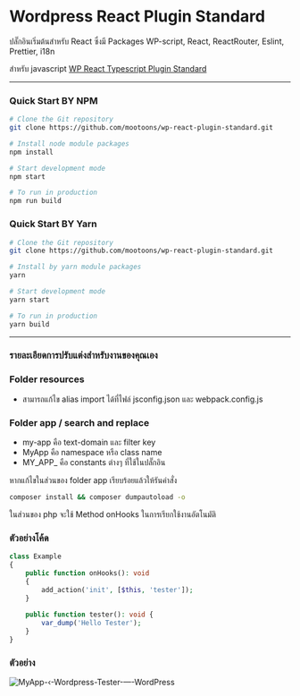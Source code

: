 # Wordpress React Plugin Standard

ปลั๊กอินเริ่มต้นสำหรับ React ซึ่งมี Packages WP-script, React, ReactRouter, Eslint, Prettier, i18n

สำหรับ javascript [WP React Typescript Plugin Standard](https://github.com/mootoons/wp-react-typescript-plugin-standard)

---

### Quick Start BY NPM

```sh
# Clone the Git repository
git clone https://github.com/mootoons/wp-react-plugin-standard.git

# Install node module packages
npm install

# Start development mode
npm start

# To run in production
npm run build

```

### Quick Start BY Yarn

```sh
# Clone the Git repository
git clone https://github.com/mootoons/wp-react-plugin-standard.git

# Install by yarn module packages
yarn

# Start development mode
yarn start

# To run in production
yarn build

```

---

### รายละเอียดการปรับแต่งสำหรับงานของคุณเอง

### Folder resources

- สามารถแก้ไข alias import ได้ที่ไฟล์ jsconfig.json และ webpack.config.js

### Folder app / search and replace

- my-app คือ text-domain และ filter key
- MyApp คือ namespace หรือ class name
- MY_APP\_ คือ constants ต่างๆ ที่ใช้ในปลั๊กอิน

หากแก้ไขในส่วนของ folder app เรียบร้อยแล้วให้รันคำสั่ง

```sh
composer install && composer dumpautoload -o
```

ในส่วนของ php จะใช้ Method onHooks ในการเรียกใช้งานอัตโนมัติ

### ตัวอย่างโค้ด
```php
class Example
{
    public function onHooks(): void
    {
        add_action('init', [$this, 'tester']);
    }
    
    public function tester(): void {
        var_dump('Hello Tester');
    }
}
```

### ตัวอย่าง

![MyApp-‹-Wordpress-Tester-—-WordPress](https://user-images.githubusercontent.com/11506169/179348473-4369d12e-e534-4642-a3a7-8d817220d6eb.jpg)
